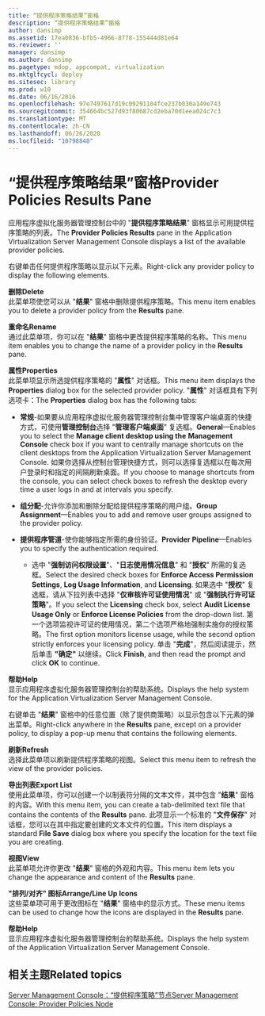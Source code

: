 ```yaml
---
title: “提供程序策略结果”窗格
description: “提供程序策略结果”窗格
author: dansimp
ms.assetid: 17ea0836-bfb5-4966-8778-155444d81e64
ms.reviewer: ''
manager: dansimp
ms.author: dansimp
ms.pagetype: mdop, appcompat, virtualization
ms.mktglfcycl: deploy
ms.sitesec: library
ms.prod: w10
ms.date: 06/16/2016
ms.openlocfilehash: 97e7497617d19c09291104fce237b030a149e743
ms.sourcegitcommit: 354664bc527d93f80687cd2eba70d1eea024c7c3
ms.translationtype: MT
ms.contentlocale: zh-CN
ms.lasthandoff: 06/26/2020
ms.locfileid: "10798848"
---
```

# <span data-ttu-id="5a213-103">“提供程序策略结果”窗格</span><span class="sxs-lookup"><span data-stu-id="5a213-103">Provider Policies Results Pane</span></span>


<span data-ttu-id="5a213-104">应用程序虚拟化服务器管理控制台中的 "**提供程序策略结果**" 窗格显示可用提供程序策略的列表。</span><span class="sxs-lookup"><span data-stu-id="5a213-104">The **Provider Policies Results** pane in the Application Virtualization Server Management Console displays a list of the available provider policies.</span></span>

<span data-ttu-id="5a213-105">右键单击任何提供程序策略以显示以下元素。</span><span class="sxs-lookup"><span data-stu-id="5a213-105">Right-click any provider policy to display the following elements.</span></span>

<a href="" id="delete"></a>**<span data-ttu-id="5a213-106">删除</span><span class="sxs-lookup"><span data-stu-id="5a213-106">Delete</span></span>**  
<span data-ttu-id="5a213-107">此菜单项使您可以从 "**结果**" 窗格中删除提供程序策略。</span><span class="sxs-lookup"><span data-stu-id="5a213-107">This menu item enables you to delete a provider policy from the **Results** pane.</span></span>

<a href="" id="rename"></a>**<span data-ttu-id="5a213-108">重命名</span><span class="sxs-lookup"><span data-stu-id="5a213-108">Rename</span></span>**  
<span data-ttu-id="5a213-109">通过此菜单项，你可以在 "**结果**" 窗格中更改提供程序策略的名称。</span><span class="sxs-lookup"><span data-stu-id="5a213-109">This menu item enables you to change the name of a provider policy in the **Results** pane.</span></span>

<a href="" id="properties"></a>**<span data-ttu-id="5a213-110">属性</span><span class="sxs-lookup"><span data-stu-id="5a213-110">Properties</span></span>**  
<span data-ttu-id="5a213-111">此菜单项显示所选提供程序策略的 "**属性**" 对话框。</span><span class="sxs-lookup"><span data-stu-id="5a213-111">This menu item displays the **Properties** dialog box for the selected provider policy.</span></span> <span data-ttu-id="5a213-112">"**属性**" 对话框具有下列选项卡：</span><span class="sxs-lookup"><span data-stu-id="5a213-112">The **Properties** dialog box has the following tabs:</span></span>

-   <span data-ttu-id="5a213-113">**常规**-如果要从应用程序虚拟化服务器管理控制台集中管理客户端桌面的快捷方式，可使用**管理控制台**选择 "**管理客户端桌面**" 复选框。</span><span class="sxs-lookup"><span data-stu-id="5a213-113">**General**—Enables you to select the **Manage client desktop using the** **Management Console** check box if you want to centrally manage shortcuts on the client desktops from the Application Virtualization Server Management Console.</span></span> <span data-ttu-id="5a213-114">如果你选择从控制台管理快捷方式，则可以选择复选框以在每次用户登录时和指定的间隔刷新桌面。</span><span class="sxs-lookup"><span data-stu-id="5a213-114">If you choose to manage shortcuts from the console, you can select check boxes to refresh the desktop every time a user logs in and at intervals you specify.</span></span>

-   <span data-ttu-id="5a213-115">**组分配**-允许你添加和删除分配给提供程序策略的用户组。</span><span class="sxs-lookup"><span data-stu-id="5a213-115">**Group Assignment**—Enables you to add and remove user groups assigned to the provider policy.</span></span>

-   <span data-ttu-id="5a213-116">**提供程序管道**-使你能够指定所需的身份验证。</span><span class="sxs-lookup"><span data-stu-id="5a213-116">**Provider Pipeline**—Enables you to specify the authentication required.</span></span>

    -   <span data-ttu-id="5a213-117">选中 "**强制访问权限设置**"、"**日志使用情况信息**" 和 "**授权**" 所需的复选框。</span><span class="sxs-lookup"><span data-stu-id="5a213-117">Select the desired check boxes for **Enforce Access Permission Settings**, **Log Usage Information**, and **Licensing**.</span></span> <span data-ttu-id="5a213-118">如果选中 "**授权**" 复选框，请从下拉列表中选择 "**仅审核许可证使用情况**" 或 "**强制执行许可证策略**"。</span><span class="sxs-lookup"><span data-stu-id="5a213-118">If you select the **Licensing** check box, select **Audit License Usage Only** or **Enforce License Policies** from the drop-down list.</span></span> <span data-ttu-id="5a213-119">第一个选项监视许可证的使用情况，第二个选项严格地强制实施你的授权策略。</span><span class="sxs-lookup"><span data-stu-id="5a213-119">The first option monitors license usage, while the second option strictly enforces your licensing policy.</span></span> <span data-ttu-id="5a213-120">单击 "**完成**"，然后阅读提示，然后单击 **"确定"** 以继续。</span><span class="sxs-lookup"><span data-stu-id="5a213-120">Click **Finish**, and then read the prompt and click **OK** to continue.</span></span>

<a href="" id="help"></a>**<span data-ttu-id="5a213-121">帮助</span><span class="sxs-lookup"><span data-stu-id="5a213-121">Help</span></span>**  
<span data-ttu-id="5a213-122">显示应用程序虚拟化服务器管理控制台的帮助系统。</span><span class="sxs-lookup"><span data-stu-id="5a213-122">Displays the help system for the Application Virtualization Server Management Console.</span></span>

<span data-ttu-id="5a213-123">右键单击 "**结果**" 窗格中的任意位置（除了提供商策略）以显示包含以下元素的弹出菜单。</span><span class="sxs-lookup"><span data-stu-id="5a213-123">Right-click anywhere in the **Results** pane, except on a provider policy, to display a pop-up menu that contains the following elements.</span></span>

<a href="" id="refresh"></a>**<span data-ttu-id="5a213-124">刷新</span><span class="sxs-lookup"><span data-stu-id="5a213-124">Refresh</span></span>**  
<span data-ttu-id="5a213-125">选择此菜单项以刷新提供程序策略的视图。</span><span class="sxs-lookup"><span data-stu-id="5a213-125">Select this menu item to refresh the view of the provider policies.</span></span>

<a href="" id="export-list"></a>**<span data-ttu-id="5a213-126">导出列表</span><span class="sxs-lookup"><span data-stu-id="5a213-126">Export List</span></span>**  
<span data-ttu-id="5a213-127">使用此菜单项，你可以创建一个以制表符分隔的文本文件，其中包含 "**结果**" 窗格的内容。</span><span class="sxs-lookup"><span data-stu-id="5a213-127">With this menu item, you can create a tab-delimited text file that contains the contents of the **Results** pane.</span></span> <span data-ttu-id="5a213-128">此项显示一个标准的 "**文件保存**" 对话框，您可以在其中指定要创建的文本文件的位置。</span><span class="sxs-lookup"><span data-stu-id="5a213-128">This item displays a standard **File Save** dialog box where you specify the location for the text file you are creating.</span></span>

<a href="" id="view"></a>**<span data-ttu-id="5a213-129">视图</span><span class="sxs-lookup"><span data-stu-id="5a213-129">View</span></span>**  
<span data-ttu-id="5a213-130">此菜单项允许你更改 "**结果**" 窗格的外观和内容。</span><span class="sxs-lookup"><span data-stu-id="5a213-130">This menu item lets you change the appearance and content of the **Results** pane.</span></span>

<a href="" id="arrange-line-up-icons"></a>**<span data-ttu-id="5a213-131">"排列/对齐" 图标</span><span class="sxs-lookup"><span data-stu-id="5a213-131">Arrange/Line Up Icons</span></span>**  
<span data-ttu-id="5a213-132">这些菜单项可用于更改图标在 "**结果**" 窗格中的显示方式。</span><span class="sxs-lookup"><span data-stu-id="5a213-132">These menu items can be used to change how the icons are displayed in the **Results** pane.</span></span>

<a href="" id="help"></a>**<span data-ttu-id="5a213-133">帮助</span><span class="sxs-lookup"><span data-stu-id="5a213-133">Help</span></span>**  
<span data-ttu-id="5a213-134">显示应用程序虚拟化服务器管理控制台的帮助系统。</span><span class="sxs-lookup"><span data-stu-id="5a213-134">Displays the help system of the Application Virtualization Server Management Console.</span></span>

## <span data-ttu-id="5a213-135">相关主题</span><span class="sxs-lookup"><span data-stu-id="5a213-135">Related topics</span></span>


[<span data-ttu-id="5a213-136">Server Management Console：“提供程序策略”节点</span><span class="sxs-lookup"><span data-stu-id="5a213-136">Server Management Console: Provider Policies Node</span></span>](server-management-console-provider-policies-node.md)

 

 





